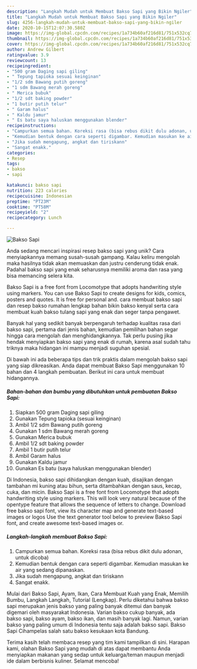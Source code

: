 ```yaml
---
description: "Langkah Mudah untuk Membuat Bakso Sapi yang Bikin Ngiler"
title: "Langkah Mudah untuk Membuat Bakso Sapi yang Bikin Ngiler"
slug: 4256-langkah-mudah-untuk-membuat-bakso-sapi-yang-bikin-ngiler
date: 2020-10-15T12:07:30.580Z
image: https://img-global.cpcdn.com/recipes/1a734b60af216d81/751x532cq70/bakso-sapi-foto-resep-utama.jpg
thumbnail: https://img-global.cpcdn.com/recipes/1a734b60af216d81/751x532cq70/bakso-sapi-foto-resep-utama.jpg
cover: https://img-global.cpcdn.com/recipes/1a734b60af216d81/751x532cq70/bakso-sapi-foto-resep-utama.jpg
author: Andrew Gilbert
ratingvalue: 3.9
reviewcount: 13
recipeingredient:
- "500 gram Daging sapi giling"
- " Tepung tapioka sesuai keinginan"
- "1/2 sdm Bawang putih goreng"
- "1 sdm Bawang merah goreng"
- " Merica bubuk"
- "1/2 sdt baking powder"
- "1 butir putih telur"
- " Garam halus"
- " Kaldu jamur"
- " Es batu saya haluskan menggunakan blender"
recipeinstructions:
- "Campurkan semua bahan. Koreksi rasa (bisa rebus dikit dulu adonan, untuk dicoba)"
- "Kemudian bentuk dengan cara seperti digambar. Kemudian masukan ke air yang sedang dipanaskan."
- "Jika sudah mengapung, angkat dan tiriskann"
- "Sangat enakk."
categories:
- Resep
tags:
- bakso
- sapi

katakunci: bakso sapi 
nutrition: 223 calories
recipecuisine: Indonesian
preptime: "PT23M"
cooktime: "PT58M"
recipeyield: "2"
recipecategory: Lunch

---
```



![Bakso Sapi](https://img-global.cpcdn.com/recipes/1a734b60af216d81/751x532cq70/bakso-sapi-foto-resep-utama.jpg)

Anda sedang mencari inspirasi resep bakso sapi yang unik? Cara menyiapkannya memang susah-susah gampang. Kalau keliru mengolah maka hasilnya tidak akan memuaskan dan justru cenderung tidak enak. Padahal bakso sapi yang enak seharusnya memiliki aroma dan rasa yang bisa memancing selera kita.

Bakso Sapi is a free font from Locomotype that adopts handwriting style using markers. You can use Bakso Sapi to create designs for kids, comics, posters and quotes. It is free for personal and. cara membuat bakso sapi dan resep bakso rumahan lengkap bahan bikin bakso kenyal serta cara membuat kuah bakso tulang sapi yang enak dan seger tanpa pengawet.

Banyak hal yang sedikit banyak berpengaruh terhadap kualitas rasa dari bakso sapi, pertama dari jenis bahan, kemudian pemilihan bahan segar hingga cara mengolah dan menghidangkannya. Tak perlu pusing jika hendak menyiapkan bakso sapi yang enak di rumah, karena asal sudah tahu triknya maka hidangan ini mampu menjadi suguhan spesial.


Di bawah ini ada beberapa tips dan trik praktis dalam mengolah bakso sapi yang siap dikreasikan. Anda dapat membuat Bakso Sapi menggunakan 10 bahan dan 4 langkah pembuatan. Berikut ini cara untuk membuat hidangannya.

<!--inarticleads1-->

##### Bahan-bahan dan bumbu yang dibutuhkan untuk pembuatan Bakso Sapi:

1. Siapkan 500 gram Daging sapi giling
1. Gunakan  Tepung tapioka (sesuai keinginan)
1. Ambil 1/2 sdm Bawang putih goreng
1. Gunakan 1 sdm Bawang merah goreng
1. Gunakan  Merica bubuk
1. Ambil 1/2 sdt baking powder
1. Ambil 1 butir putih telur
1. Ambil  Garam halus
1. Gunakan  Kaldu jamur
1. Gunakan  Es batu (saya haluskan menggunakan blender)


Di Indonesia, bakso sapi dihidangkan dengan kuah, disajikan dengan tambahan mi kuning atau bihun, serta ditambahkan dengan saus, kecap, cuka, dan micin. Bakso Sapi is a free font from Locomotype that adopts handwriting style using markers. This will look very natural because of the opentype feature that allows the sequence of letters to change. Download free bakso sapi font, view its character map and generate text-based images or logos Use the text generator tool below to preview Bakso Sapi font, and create awesome text-based images or. 

<!--inarticleads2-->

##### Langkah-langkah membuat Bakso Sapi:

1. Campurkan semua bahan. Koreksi rasa (bisa rebus dikit dulu adonan, untuk dicoba)
1. Kemudian bentuk dengan cara seperti digambar. Kemudian masukan ke air yang sedang dipanaskan.
1. Jika sudah mengapung, angkat dan tiriskann
1. Sangat enakk.


Mulai dari Bakso Sapi, Ayam, Ikan, Cara Membuat Kuah yang Enak, Memilih Bumbu, Langkah Langkah, Tutorial (Lengkap). Perlu diketahui bahwa bakso sapi merupakan jenis bakso yang paling banyak ditemui dan banyak digemari oleh masyarakat Indonesia. Varian bakso cukup banyak, ada bakso sapi, bakso ayam, bakso ikan, dan masih banyak lagi. Namun, varian bakso yang paling umum di Indonesia tentu saja adalah bakso sapi. Bakso Sapi Cihampelas salah satu bakso kesukaan kota Bandung. 

Terima kasih telah membaca resep yang tim kami tampilkan di sini. Harapan kami, olahan Bakso Sapi yang mudah di atas dapat membantu Anda menyiapkan makanan yang sedap untuk keluarga/teman maupun menjadi ide dalam berbisnis kuliner. Selamat mencoba!
